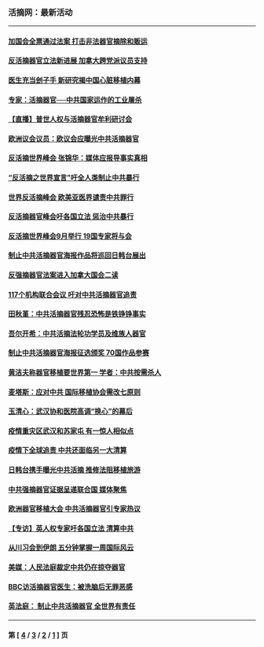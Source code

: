 ### 活摘网：最新活动
---
#### [加国会全票通过法案 打击非法器官摘除和贩运](../../pages/nf5883/n13884924.md?02150430) 
#### [反活摘器官立法新进展 加拿大跨党派议员支持](../../pages/nf5883/n13876061.md?02150430) 
#### [医生充当刽子手 新研究揭中国心脏移植内幕](../../pages/nf5883/n13772291.md?02150430) 
#### [专家：活摘器官──中共国家运作的工业屠杀](../../pages/nf5883/n13761178.md?02150430) 
#### [【直播】普世人权与活摘器官牟利研讨会](../../pages/nf5883/n13425146.md?02150430) 
#### [欧洲议会议员：欧议会应曝光中共活摘器官](../../pages/nf5883/n13336571.md?02150430) 
#### [反活摘世界峰会 张锦华：媒体应报导事实真相](../../pages/nf5883/n13278502.md?02150430) 
#### [“反活摘之世界宣言”吁全人类制止中共暴行](../../pages/nf5883/n13259730.md?02150430) 
#### [世界反活摘峰会 欧美亚医界谴责中共罪行](../../pages/nf5883/n13253550.md?02150430) 
#### [反活摘器官峰会吁各国立法 惩治中共暴行](../../pages/nf5883/n13245052.md?02150430) 
#### [反活摘世界峰会9月举行 19国专家将与会](../../pages/nf5883/n13201492.md?02150430) 
#### [制止中共活摘器官海报作品将巡回日韩台展出](../../pages/nf5883/n13177791.md?02150430) 
#### [反强摘器官法案进入加拿大国会二读](../../pages/nf5883/n13033450.md?02150430) 
#### [117个机构联合会议 吁对中共活摘器官追责](../../pages/nf5883/n12775087.md?02150430) 
#### [田秋堇：中共活摘器官残忍恐怖是铁铮铮事实](../../pages/nf5883/n12702148.md?02150430) 
#### [吾尔开希：中共活摘法轮功学员及维族人器官](../../pages/nf5883/n12693197.md?02150430) 
#### [制止中共活摘器官海报征选颁奖 70国作品参赛](../../pages/nf5883/n12692050.md?02150430) 
#### [黄洁夫称器官移植要世界第一 学者：中共按需杀人](../../pages/nf5883/n12572329.md?02150430) 
#### [麦塔斯：应对中共 国际移植协会需改七原则](../../pages/nf5883/n12514711.md?02150430) 
#### [玉清心：武汉协和医院高调“换心”的幕后](../../pages/nf5883/n12298730.md?02150430) 
#### [疫情重灾区武汉和苏家屯 有一惊人相似点](../../pages/nf5883/n12150824.md?02150430) 
#### [疫情下全球追责 中共还面临另一大清算](../../pages/nf5883/n12070397.md?02150430) 
#### [日韩台携手曝光中共活摘 推修法阻移植旅游](../../pages/nf5883/n11712046.md?02150430) 
#### [中共强摘器官证据呈递联合国 媒体聚焦](../../pages/nf5883/n11546426.md?02150430) 
#### [欧洲器官移植大会 中共活摘器官引专家热议](../../pages/nf5883/n11539095.md?02150430) 
#### [【专访】英人权专家吁各国立法 清算中共](../../pages/nf5883/n11367315.md?02150430) 
#### [从川习会到伊朗 五分钟掌握一周国际风云](../../pages/nf5883/n11338520.md?02150430) 
#### [美媒：人民法庭裁定中共仍在掠夺器官](../../pages/nf5883/n11334897.md?02150430) 
#### [BBC访活摘器官医生：被洗脑后无罪恶感](../../pages/nf5883/n11335935.md?02150430) 
#### [英法庭： 制止中共活摘器官 全世界有责任](../../pages/nf5883/n11330691.md?02150430) 

---
#### 第 [ [4](./4.md?02150430) / [3](./3.md?02150430) / [2](./2.md?02150430) / [1](./1.md?02150430) ] 页

